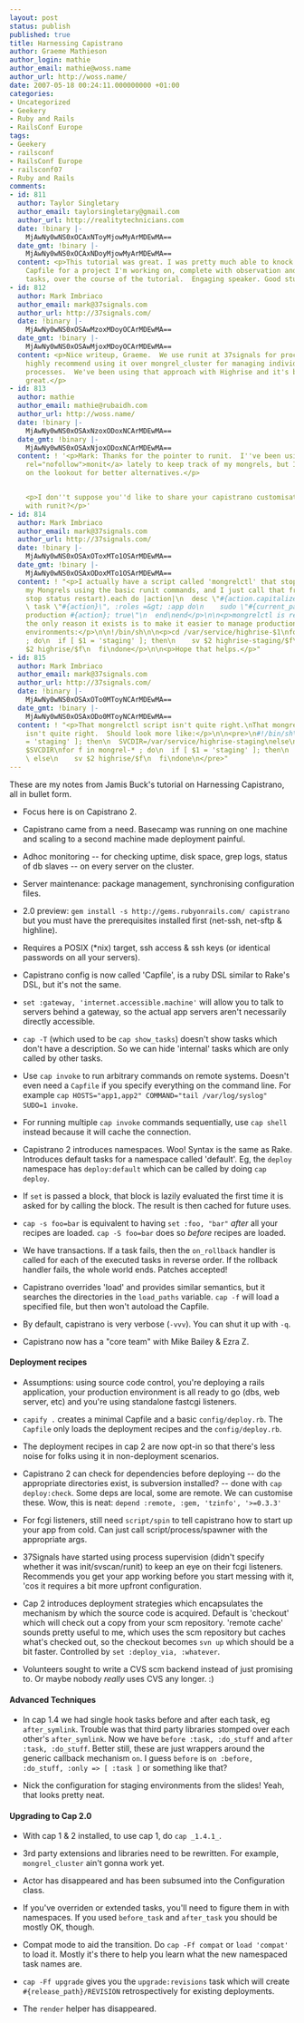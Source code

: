 ```yaml
---
layout: post
status: publish
published: true
title: Harnessing Capistrano
author: Graeme Mathieson
author_login: mathie
author_email: mathie@woss.name
author_url: http://woss.name/
date: 2007-05-18 00:24:11.000000000 +01:00
categories:
- Uncategorized
- Geekery
- Ruby and Rails
- RailsConf Europe
tags:
- Geekery
- railsconf
- RailsConf Europe
- railsconf07
- Ruby and Rails
comments:
- id: 811
  author: Taylor Singletary
  author_email: taylorsingletary@gmail.com
  author_url: http://realitytechnicians.com
  date: !binary |-
    MjAwNy0wNS0xOCAxNToyMjowMyArMDEwMA==
  date_gmt: !binary |-
    MjAwNy0wNS0xOCAxNDoyMjowMyArMDEwMA==
  content: <p>This tutorial was great. I was pretty much able to knock out a whole
    Capfile for a project I'm working on, complete with observation and server manipulation
    tasks, over the course of the tutorial.  Engaging speaker. Good stuff.</p>
- id: 812
  author: Mark Imbriaco
  author_email: mark@37signals.com
  author_url: http://37signals.com/
  date: !binary |-
    MjAwNy0wNS0xOSAwMzoxMDoyOCArMDEwMA==
  date_gmt: !binary |-
    MjAwNy0wNS0xOSAwMjoxMDoyOCArMDEwMA==
  content: <p>Nice writeup, Graeme.  We use runit at 37signals for process supervision.  I
    highly recommend using it over mongrel_cluster for managing individual Mongrel
    processes.  We've been using that approach with Highrise and it's been working
    great.</p>
- id: 813
  author: mathie
  author_email: mathie@rubaidh.com
  author_url: http://woss.name/
  date: !binary |-
    MjAwNy0wNS0xOSAxNzoxODoxNCArMDEwMA==
  date_gmt: !binary |-
    MjAwNy0wNS0xOSAxNjoxODoxNCArMDEwMA==
  content: ! '<p>Mark: Thanks for the pointer to runit.  I''ve been using <a href="http://www.tildeslash.com/monit/"
    rel="nofollow">monit</a> lately to keep track of my mongrels, but I''m always
    on the lookout for better alternatives.</p>


    <p>I don''t suppose you''d like to share your capistrano customisations for integrating
    with runit?</p>'
- id: 814
  author: Mark Imbriaco
  author_email: mark@37signals.com
  author_url: http://37signals.com/
  date: !binary |-
    MjAwNy0wNS0xOSAxOToxMTo1OSArMDEwMA==
  date_gmt: !binary |-
    MjAwNy0wNS0xOSAxODoxMTo1OSArMDEwMA==
  content: ! "<p>I actually have a script called 'mongrelctl' that stops/starts/restarts
    my Mongrels using the basic runit commands, and I just call that from Capistrano:</p>\n\n<p>%w(start
    stop status restart).each do |action|\n  desc \"#{action.capitalize} Mongrel\"\n
    \ task \"#{action}\", :roles =&gt; :app do\n    sudo \"#{current_path}/script/mongrelctl
    production #{action}; true\"\n  end\nend</p>\n\n<p>mongrelctl is really simple,
    the only reason it exists is to make it easier to manage production vs. staging
    environments:</p>\n\n!/bin/sh\n\n<p>cd /var/service/highrise-$1\nfor f in mongrel-*
    ; do\n  if [ $1 = 'staging' ]; then\n    sv $2 highrise-staging/$f\n  else\n    sv
    $2 highrise/$f\n  fi\ndone</p>\n\n<p>Hope that helps.</p>"
- id: 815
  author: Mark Imbriaco
  author_email: mark@37signals.com
  author_url: http://37signals.com/
  date: !binary |-
    MjAwNy0wNS0xOSAxOTo0MToyNCArMDEwMA==
  date_gmt: !binary |-
    MjAwNy0wNS0xOSAxODo0MToyNCArMDEwMA==
  content: ! "<p>That mongrelctl script isn't quite right.\nThat mongrelctl I pasted
    isn't quite right.  Should look more like:</p>\n\n<pre>\n#!/bin/sh\n\nif [ $1
    = 'staging' ]; then\n  SVCDIR=/var/service/highrise-staging\nelse\n  SVCDIR=/var/service/highrise\nfi\n\ncd
    $SVCDIR\nfor f in mongrel-* ; do\n  if [ $1 = 'staging' ]; then\n    sv $2 highrise-staging/$f\n
    \ else\n    sv $2 highrise/$f\n  fi\ndone\n</pre>"
---
```

These are my notes from Jamis Buck's tutorial on Harnessing Capistrano, all in bullet form.

* Focus here is on Capistrano 2.

* Capistrano came from a need. Basecamp was running on one machine and scaling to a second machine made deployment painful.

* Adhoc monitoring -- for checking uptime, disk space, grep logs, status of db slaves -- on every server on the cluster.

* Server maintenance: package management, synchronising configuration files.

* 2.0 preview: `gem install -s http://gems.rubyonrails.com/ capistrano` but you must have the prerequisites installed first (net-ssh, net-sftp & highline).

* Requires a POSIX (*nix) target, ssh access & ssh keys (or identical passwords on all your servers).

* Capistrano config is now called 'Capfile', is a ruby DSL similar to Rake's DSL, but it's not the same.

* `set :gateway, 'internet.accessible.machine'` will allow you to talk to servers behind a gateway, so the actual app servers aren't necessarily directly accessible.

* `cap -T` (which used to be `cap show_tasks`) doesn't show tasks which don't have a description. So we can hide 'internal' tasks which are only called by other tasks.

* Use `cap invoke` to run arbitrary commands on remote systems. Doesn't even need a `Capfile` if you specify everything on the command line. For example `cap HOSTS="app1,app2" COMMAND="tail /var/log/syslog" SUDO=1 invoke`.

* For running multiple `cap invoke` commands sequentially, use `cap shell` instead because it will cache the connection.

* Capistrano 2 introduces namespaces. Woo! Syntax is the same as Rake.  Introduces default tasks for a namespace called 'default'. Eg, the `deploy` namespace has `deploy:default` which can be called by doing `cap deploy`.

* If `set` is passed a block, that block is lazily evaluated the first time it is asked for by calling the block. The result is then cached for future uses.

* `cap -s foo=bar` is equivalent to having `set :foo, "bar"` *after* all your recipes are loaded.  `cap -S foo=bar` does so *before* recipes are loaded.

* We have transactions. If a task fails, then the `on_rollback` handler is called for each of the executed tasks in reverse order. If the rollback handler fails, the whole world ends. Patches accepted!

* Capistrano overrides 'load' and provides similar semantics, but it searches the directories in the `load_paths` variable. `cap -f` will load a specified file, but then won't autoload the Capfile.

* By default, capistrano is very verbose (`-vvv`). You can shut it up with `-q`.

* Capistrano now has a "core team" with Mike Bailey & Ezra Z.

#### Deployment recipes

* Assumptions: using source code control, you're deploying a rails application, your production environment is all ready to go (dbs, web server, etc) and you're using standalone fastcgi listeners.

* `capify .` creates a minimal Capfile and a basic `config/deploy.rb`. The `Capfile` only loads the deployment recipes and the `config/deploy.rb`.

* The deployment recipes in cap 2 are now opt-in so that there's less noise for folks using it in non-deployment scenarios.

* Capistrano 2 can check for dependencies before deploying -- do the appropriate directories exist, is subversion installed? -- done with `cap deploy:check`. Some deps are local, some are remote. We can customise these. Wow, this is neat: `depend :remote, :gem, 'tzinfo', '>=0.3.3'`

* For fcgi listeners, still need `script/spin` to tell capistrano how to start up your app from cold. Can just call script/process/spawner with the appropriate args.

* 37Signals have started using process supervision (didn't specify whether it was init/svscan/runit) to keep an eye on their fcgi listeners. Recommends you get your app working before you start messing with it, 'cos it requires a bit more upfront configuration.

* Cap 2 introduces deployment strategies which encapsulates the mechanism by which the source code is acquired. Default is 'checkout' which will check out a copy from your scm repository. 'remote cache' sounds pretty useful to me, which uses the scm repository but caches what's checked out, so the checkout becomes `svn up` which should be a bit faster. Controlled by `set :deploy_via, :whatever`.

* Volunteers sought to write a CVS scm backend instead of just promising to. Or maybe nobody *really* uses CVS any longer. :)

#### Advanced Techniques

* In cap 1.4 we had single hook tasks before and after each task, eg `after_symlink`. Trouble was that third party libraries stomped over each other's `after_symlink`. Now we have `before :task, :do_stuff` and `after :task, :do_stuff`. Better still, these are just wrappers around the generic callback mechanism `on`. I guess `before` is `on :before, :do_stuff, :only => [ :task ]` or something like that?

* Nick the configuration for staging environments from the slides! Yeah, that looks pretty neat.

#### Upgrading to Cap 2.0

* With cap 1 & 2 installed, to use cap 1, do `cap _1.4.1_`.

* 3rd party extensions and libraries need to be rewritten. For example, `mongrel_cluster` ain't gonna work yet.

* Actor has disappeared and has been subsumed into the Configuration class.

* If you've overriden or extended tasks, you'll need to figure them in with namespaces. If you used `before_task` and `after_task` you should be mostly OK, though.

* Compat mode to aid the transition. Do `cap -Ff compat` or `load 'compat'` to load it. Mostly it's there to help you learn what the new namespaced task names are.

* `cap -Ff upgrade` gives you the `upgrade:revisions` task which will create `#{release_path}/REVISION` retrospectively for existing deployments.

* The `render` helper has disappeared.
